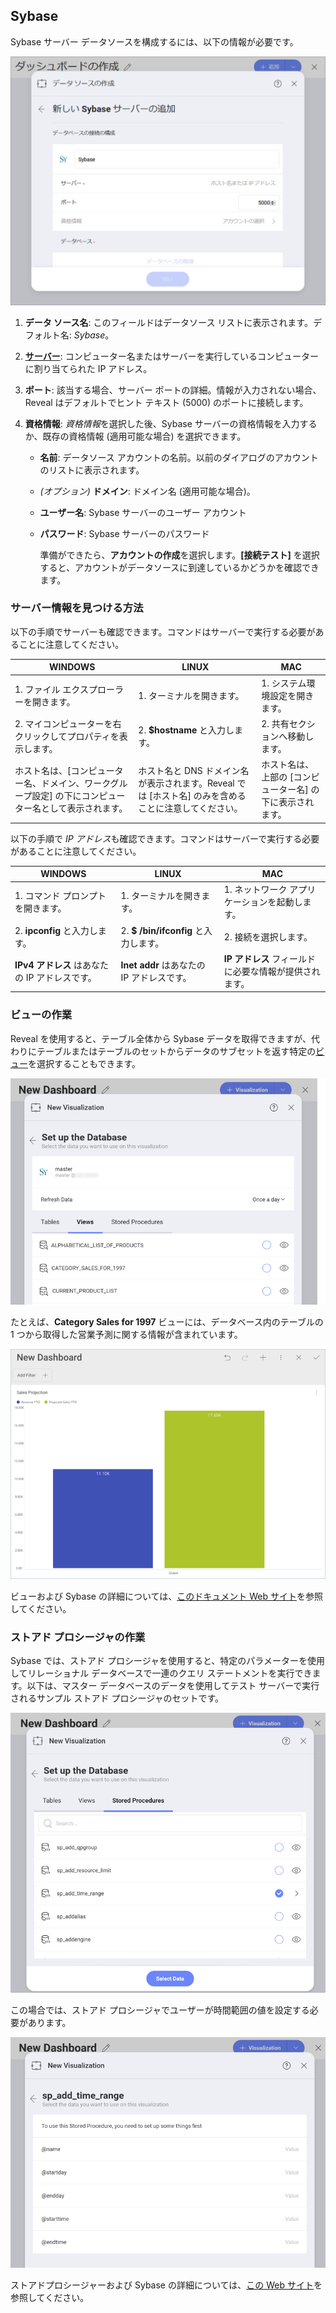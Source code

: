 ## Sybase

Sybase サーバー データソースを構成するには、以下の情報が必要です。

![Configure Sybase database connection](images/enter-sybase-server-details.png)

1.  **データ ソース名**: このフィールドはデータソース リストに表示されます。デフォルト名: *Sybase*。

2.  [**サーバー**](#サーバー情報を見つける方法): コンピューター名またはサーバーを実行しているコンピューターに割り当てられた IP アドレス。

3.  **ポート**: 該当する場合、サーバー ポートの詳細。情報が入力されない場合、Reveal はデフォルトでヒント テキスト (5000) のポートに接続します。

4.  **資格情報**: *資格情報*を選択した後、Sybase サーバーの資格情報を入力するか、既存の資格情報 (適用可能な場合) を選択できます。

      - **名前**: データソース アカウントの名前。以前のダイアログのアカウントのリストに表示されます。

      - *(オプション)* **ドメイン**: ドメイン名 (適用可能な場合)。

      - **ユーザー名**: Sybase サーバーのユーザー アカウント

      - **パスワード**: Sybase サーバーのパスワード

        準備ができたら、**アカウントの作成**を選択します。**[接続テスト]** を選択すると、アカウントがデータソースに到達しているかどうかを確認できます。

<a name='how-to-find-server'></a>
### サーバー情報を見つける方法

以下の手順でサーバーも確認できます。コマンドはサーバーで実行する必要があることに注意してください。

| WINDOWS                                                                                                         | LINUX                                                                                                         | MAC                                                                  |
| --------------------------------------------------------------------------------------------------------------- | ------------------------------------------------------------------------------------------------------------- | -------------------------------------------------------------------- |
| 1\. ファイル エクスプローラーを開きます。                                                                                     | 1\. ターミナルを開きます。                                                                                          | 1\. システム環境設定を開きます。                                         |
| 2\. マイコンピューターを右クリックしてプロパティを表示します。                                                                   | 2\. **$hostname** と入力します。                                                                                    | 2\. 共有セクションへ移動します。                                 |
| ホスト名は、[コンピューター名、ドメイン、ワークグループ設定] の下にコンピューター名として表示されます。 | ホスト名と DNS ドメイン名が表示されます。Reveal では [ホスト名] のみを含めることに注意してください。| ホスト名は、上部の [コンピューター名] の下に表示されます。 |

以下の手順で *IP アドレス*も確認できます。コマンドはサーバーで実行する必要があることに注意してください。

| WINDOWS                              | LINUX                             | MAC                                                           |
| ------------------------------------ | --------------------------------- | ------------------------------------------------------------- |
| 1\. コマンド プロンプトを開きます。           | 1\. ターミナルを開きます。              | 1\. ネットワーク アプリケーションを起動します。                                  |
| 2\. **ipconfig** と入力します。            | 2\. **$ /bin/ifconfig** と入力します。  | 2\. 接続を選択します。                                   |
| **IPv4 アドレス** はあなたの IP アドレスです。 | **Inet addr** はあなたの IP アドレスです。 | **IP アドレス** フィールドに必要な情報が提供されます。 |

### ビューの作業

Reveal を使用すると、テーブル全体から Sybase データを取得できますが、代わりにテーブルまたはテーブルのセットからデータのサブセットを返す特定の[ビュー](http://infocenter.sybase.com/help/index.jsp?topic=/com.sybase.infocenter.dc32300.1570/html/sqlug/X29678.htm)を選択することもできます。

![Select from Sybase views dialog](images/sybase-views.png)

たとえば、**Category Sales for 1997** ビューには、データベース内のテーブルの 1 つから取得した営業予測に関する情報が含まれています。

![Sales Projection Sample dashboard](images/sales-projection-sample.png)

ビューおよび Sybase の詳細については、[このドキュメント Web サイト](http://infocenter.sybase.com/help/index.jsp?topic=/com.sybase.infocenter.dc32300.1570/html/sqlug/X29678.htm)を参照してください。

### ストアド プロシージャの作業

Sybase では、ストアド プロシージャを使用すると、特定のパラメーターを使用してリレーショナル データベースで一連のクエリ ステートメントを実行できます。以下は、マスター データベースのデータを使用してテスト サーバーで実行されるサンプル ストアド プロシージャのセットです。

![Select from Sybase Stored Procedures dialog](images/sybase-stored-procedures.png)

この場合では、ストアド プロシージャでユーザーが時間範囲の値を設定する必要があります。

![Stored Procedure select dates](images/stored-procedure-sample-dates.png)

ストアドプロシージャーおよび Sybase の詳細については、[この Web サイト](http://infocenter.sybase.com/help/index.jsp?topic=/com.sybase.infocenter.dc32300.1570/html/sqlug/X39397.htm)を参照してください。
